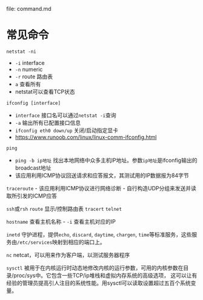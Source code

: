 file: command.md

# 常见命令
`netstat -ni` 
- `-i` interface 
- `-n` numeric 
- `-r` route 路由表
- `a` 查看所有
- netstat可以查看TCP状态

`ifconfig [interface]`
- `interface` 接口名可以通过`netstat -i`查询
- `-a` 输出所有已配置接口信息
- `ifconfig eth0 down/up` 关闭/启动指定显卡
- https://www.runoob.com/linux/linux-comm-ifconfig.html

`ping`
- `ping -b ip地址` 找出本地网络中众多主机IP地址。参数`ip地址`是ifconfig输出的broadcast地址
- 该应用利用ICMP协议回送请求和应答报文，其测试用的IP数据报为84字节

`traceroute`
    - 该应用利用ICMP协议进行网络诊断
    - 自行构造UDP分组来发送并读取所引发的ICMP应答


`ssh`或`rsh`
`route` 显示/控制路由表
`tracert`
`telnet`


`hostname` 查看主机名称
    - `-i` 查看主机对应的IP

`inetd` 守护进程，提供`echo`, `discard`, `daytime`, `chargen`, `time`等标准服务，这些服务由`/etc/services`映射到相应的端口上。

`nc` netcat，可以用来作为客户端，以测试服务器程序
 
 `sysctl` 被用于在内核运行时动态地修改内核的运行参数，可用的内核参数在目录/proc/sys中。它包含一些TCP/ip堆栈和虚拟内存系统的高级选项， 这可以让有经验的管理员提高引人注目的系统性能。用sysctl可以读取设置超过五百个系统变量。
